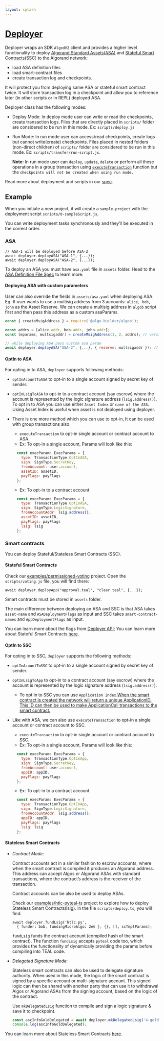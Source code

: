 ```yaml
---
layout: splash
---
```


# [Deployer](https://algobuilder.dev/api/algob/interfaces/types.deployer.html)

Deployer wraps an SDK `AlgodV2` client and provides a higher level functionality to deploy [Algorand Standard Assets(ASA)](https://developer.algorand.org/docs/features/asa/) and [Stateful Smart Contracts(SSC)](https://developer.algorand.org/docs/features/asc1/stateful/) to the Algorand network:
* load ASA definition files
* load smart-contract files
* create transaction log and checkpoints.

It will protect you from deploying same ASA or stateful smart contract twice. It will store transaction log in a checkpoint and allow you to reference later (in other scripts or in REPL) deployed ASA.

Deployer class has the following modes:
- Deploy Mode: In deploy mode user can write or read the checkpoints, create transaction logs. Files that are directly placed in `scripts/` folder are considered to be run in this mode. Ex: `scripts/deploy.js`

- Run Mode: In run mode user can access/read checkpoints, create logs but cannot write(create) checkpoints. Files placed in nested folders (non-direct children) of `scripts/` folder are considered to be run in this mode. Ex: `scripts/transfer/run-script.js`.

  **Note:** In run mode user can `deploy`, `update`, `delete` or perform all these operations in a group transaction using [`executeTransaction`](https://algobuilder.dev/api/algob/modules.html#executetransaction) function but the `checkpoints will not be created when using run mode.`

Read more about deployment and scripts in our [spec](https://paper.dropbox.com/doc/Algorand-builder-specs--A_yfjbGmtkx5BYMOy8Ha50~uAg-Vcdp0XNngizChyUWvFXfs#:uid=213683005476107006060621&h2=Scripts).

## Example

When you initiate a new project, it will create a `sample-project` with the deployment script `scripts/0-sampleScript.js`,

You can write deployment tasks synchronously and they'll be executed in the correct order.

### ASA

    // ASA-1 will be deployed before ASA-2
    await deployer.deployASA("ASA-1", {...});
    await deployer.deployASA("ASA-2", {...});

To deploy an ASA you must have `asa.yaml` file in `assets` folder. Head to the [ASA Definition File Spec](https://paper.dropbox.com/doc/Algorand-builder-specs-Vcdp0XNngizChyUWvFXfs#:uid=077585002872354521007982&h2=ASA-Definition-File) to learn more.

#### Deploying ASA with custom parameters

User can also override the fields in `assets/asa.yaml` when deploying ASA. Eg. If user wants to use a multisig address from 3 accounts: `alice, bob, john` as the Asset Reserve. We can create a multisig address in `algob` script first and then pass this address as a custom asaParams.

```javascript
const { createMsigAddress } = require('@algo-builder/algob');

const addrs = [alice.addr, bob.addr, john.addr];
const [mparams, multsigaddr] = createMsigAddress(1, 2, addrs); // version = 1, threshold = 2

// while deploying ASA pass custom asa param
await deployer.deployASA("ASA-2", {...}, { reserve: multsigaddr }); // this will overwrite reserve field from assets/asa.yaml
```

#### OptIn to ASA

For opting in to ASA, `deployer` supports following methods:
- `optInAcountToASA` to opt-in to a single account signed by secret key of sender.
- `optInLsigToASA` to opt-in to a contract account (say escrow) where the account is represented by the logic signature address (`lsig.address()`).
    To opt in to ASA you can use either `Asset Index` or `name of the ASA`. Using Asset Index is useful when asset is not deployed using deployer.

- There is one more method which you can use to opt-in, It can be used with group transactions also
  - `executeTransaction` to opt-in single account or contract account to ASA.
  - Ex: To opt-in a single account, Params will look like this:
  ```js
    const execParam: ExecParams = {
      type: TransactionType.OptInASA,
      sign: SignType.SecretKey,
      fromAccount: user.account,
      assetID: assetID,
      payFlags: payFlags
    };
  ```
  - Ex: To opt-in to a contract account
  ```js
    const execParam: ExecParams = {
      type: TransactionType.OptInASA,
      sign: SignType.LogicSignature,
      fromAccountAddr: lsig.address(),
      assetID: assetID,
      payFlags: payFlags
      lsig: lsig
    };
  ```

### Smart contracts

You can deploy Stateful/Stateless Smart Contracts (SSC).

#### Stateful Smart Contracts
Check our [examples/permissioned-voting](https://github.com/scale-it/algo-builder/tree/master/examples/permissioned-voting) project. Open the `scripts/voting.js` file, you will find there:

    await deployer.deployApp("approval.teal", "clear.teal", {...});

Smart contracts must be stored in `assets` folder.

The main difference between deploying an ASA and SSC is that ASA takes `asset-name` and `ASADeploymentFlags` as input and SSC takes `smart-contract-names` and `AppDeploymentFlags` as input.

You can learn more about the flags from [Deployer API](https://scale-it.github.io/algo-builder/api/algob/interfaces/types.deployer.html);
You can learn more about Stateful Smart Contracts [here](https://developer.algorand.org/docs/features/asc1/stateful/).

#### OptIn to SSC

For opting in to SSC, `deployer` supports the following methods:
- `optInAcountToSSC` to opt-in to a single account signed by secret key of sender.
- `optInLsigToApp` to opt-in to a contract account (say escrow) where the account is represented by the logic signature address (`lsig.address()`).
  - To opt in to SSC you can use `Application Index`.[When the smart contract is created the network will return a unique ApplicationID. This ID can then be used to make ApplicationCall transactions to the smart contract. ](https://developer.algorand.org/docs/features/asc1/stateful/#call-the-stateful-smart-contract)

- Like with ASA, we can also use `executeTransaction` to opt-in a single account or contract account to SSC.
  - `executeTransaction` to opt-in single account or contract account to SSC.
  - Ex: To opt-in a single account, Params will look like this:
  ```js
    const execParam: ExecParams = {
      type: TransactionType.OptInApp,
      sign: SignType.SecretKey,
      fromAccount: user.account,
      appID: appID,
      payFlags: payFlags
    };
  ```
  - Ex: To opt-in to a contract account
  ```js
    const execParam: ExecParams = {
      type: TransactionType.OptInApp,
      sign: SignType.LogicSignature,
      fromAccountAddr: lsig.address(),
      appID: appID,
      payFlags: payFlags
      lsig: lsig
    };
  ```

#### Stateless Smart Contracts

- *Contract Mode:*

  Contract accounts act in a similar fashion to escrow accounts, where when the smart contract is compiled it produces an Algorand address. This address can accept Algos or Algorand ASAs with standard transactions, where the contract’s address is the receiver of the transaction.

  Contract accounts can be also be used to deploy ASAs.

   Check our [examples/htlc-pyteal-ts](https://github.com/scale-it/algo-builder/tree/master/examples/htlc-pyteal-ts) project to explore how to deploy Stateless Smart Contracts(lsig). In the file `scripts/deploy.ts`, you will find:

  ```
  await deployer.fundLsig('htlc.py',
    { funder: bob, fundingMicroAlgo: 2e6 }, {}, [], scTmplParams);
  ```
  `fundLsig` funds the contract account (compiled hash of the smart contract). The function `fundLsig` accepts `pyteal` code too, which provides the functionality of dynamically providing the params before compiling into TEAL code.

- *Delegated Signature Mode*:

  Stateless smart contracts can also be used to delegate signature authority. When used in this mode, the logic of the smart contract is signed by a specific account or multi-signature account. This signed logic can then be shared with another party that can use it to withdrawal Algos or Algorand ASAs from the signing account, based on the logic of the contract.

  Use `mkDelegatedLsig` function to compile and sign a logic signature & save it to checkpoint.
  ```javascript
  const ascInfoGoldDelegated = await deployer.mkDelegatedLsig('4-gold-asa.teal', goldOwner);
  console.log(ascInfoGoldDelegated);
  ```

You can learn more about Stateless Smart Contracts [here](https://developer.algorand.org/docs/features/asc1/stateless/).
